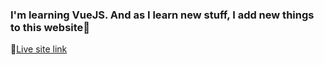 ### I'm learning VueJS. And as I learn new stuff, I add new things to this website🎉
🔗[Live site link](https://farispalayi.github.io/learning-VueJS/)
